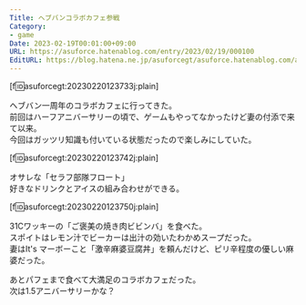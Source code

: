 ```yaml
---
Title: ヘブバンコラボカフェ参戦
Category:
- game
Date: 2023-02-19T00:01:00+09:00
URL: https://asuforce.hatenablog.com/entry/2023/02/19/000100
EditURL: https://blog.hatena.ne.jp/asuforcegt/asuforce.hatenablog.com/atom/entry/4207112889964804026
---
```


[f:id:asuforcegt:20230220123733j:plain]

ヘブバン一周年のコラボカフェに行ってきた。  
前回はハーフアニバーサリーの頃で、ゲームもやってなかったけど妻の付添で来て以来。  
今回はガッツリ知識も付いている状態だったので楽しみにしていた。

[f:id:asuforcegt:20230220123742j:plain]

オサレな「セラフ部隊フロート」  
好きなドリンクとアイスの組み合わせができる。

[f:id:asuforcegt:20230220123750j:plain]

31Cワッキーの「ご褒美の焼き肉ビビンバ」を食べた。  
スポイトはレモン汁でビーカーは出汁の効いたわかめスープだった。  
妻はIt's マーボーこと「激辛麻婆豆腐丼」を頼んだけど、ピリ辛程度の優しい麻婆だった。  

あとパフェまで食べて大満足のコラボカフェだった。  
次は1.5アニバーサリーかな？
